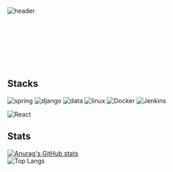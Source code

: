 ![header](https://capsule-render.vercel.app/api?type=venom&text=SuaKim&color=gradient&customColorList=12&fontColor=F6F6F6&)

<br>
<br>
<br>
<br>
<br>
<br>

## Stacks
![spring](https://img.shields.io/badge/Spring-6DB33F?style=for-the-badge&logo=spring&logoColor=white)
![django](https://img.shields.io/badge/Django-F15F5F?style=for-the-badge&logo=django&logoColor=black)
![data](https://img.shields.io/badge/MySQL-A6A6A6?style=for-the-badge&logo=mysql&logoColor=black)
![linux](https://img.shields.io/badge/Linux-FCC624?style=for-the-badge&logo=linux&logoColor=black)
![Docker](https://img.shields.io/badge/docker-%230db7ed.svg?style=for-the-badge&logo=docker&logoColor=white)
![Jenkins](https://img.shields.io/badge/jenkins-%232C5263.svg?style=for-the-badge&logo=jenkins&logoColor=white)


![React](https://img.shields.io/badge/React-20232A?style=for-the-badge&logo=react&logoColor=61DAFB)

## Stats
[![Anurag's GitHub stats](https://github-readme-stats.vercel.app/api?username=suahlingo)](https://github.com/anuraghazra/github-readme-stats)
<br>
![Top Langs](https://github-readme-stats.vercel.app/api/top-langs/?username=suahlingo&layout=compact)




